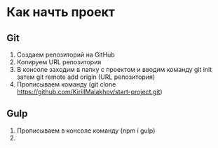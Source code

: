 # Как начть проект
## Git
1. Создаем репозиторий на GitHub
2. Копируем URL репозитория
3. В консоле заходим в папку с проектом и вводим команду git init затем git remote add origin (URL репозитория)
4. Прописываем команду (git clone https://github.com/KirillMalakhov/start-project.git)

## Gulp
1. Прописываем в консоле команду (npm i gulp)
2. 


